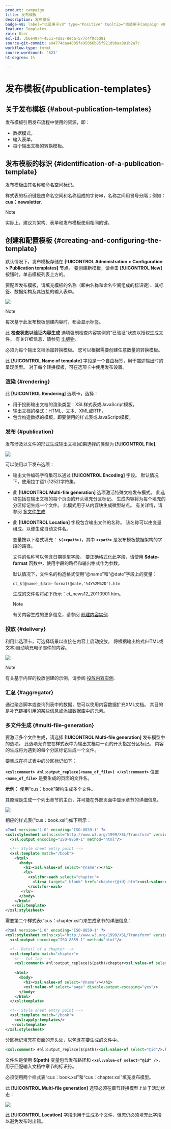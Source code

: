 ```yaml
---
product: campaign
title: 发布模板
description: 发布模板
badge-v8: label="也适用于v8" type="Positive" tooltip="也适用于Campaign v8"
feature: Templates
role: User
exl-id: 3b6e4974-4551-4da2-8eca-577c4f9cbd91
source-git-commit: a94774daa4005fe95066b85f921d9baa981b2a7c
workflow-type: tm+mt
source-wordcount: '823'
ht-degree: 1%

---
```


# 发布模板{#publication-templates}

## 关于发布模板 {#about-publication-templates}

发布模板引用发布流程中使用的资源，即：

* 数据模式，
* 输入表单，
* 每个输出文档的转换模板。

## 发布模板的标识 {#identification-of-a-publication-template}

发布模板由其名称和命名空间标识。

样式表的标识键是由命名空间和名称组成的字符串，名称之间用冒号分隔；例如： **cus：newsletter**.

>[!NOTE]
>
>实际上，建议为架构、表单和发布模板使用相同的键。

## 创建和配置模板 {#creating-and-configuring-the-template}

默认情况下，发布模板存储在 **[!UICONTROL Administration > Configuration > Publication templates]** 节点。 要创建新模板，请单击 **[!UICONTROL New]** 按钮时，单击模板列表上方的。

要配置发布模板，请填充模板的名称（即由名称和命名空间组成的标识键）、其标签、数据架构及其链接的输入表单。

![](assets/d_ncs_content_model.png)

>[!NOTE]
>
>每次基于此发布模板创建内容时，都会显示标签。

此 **检查状态以验证内容生成** 选项强制检查内容实例的“已验证”状态以授权生成文件。 有关详细信息，请参见 [出版物](#publication).

必须为每个输出文档添加转换模板。 您可以根据需要创建任意数量的转换模板。

此 **[!UICONTROL Name of template]** 字段是一个自由标签，用于描述输出时的呈现类型。 对于每个转换模板，可在选项卡中使用发布设置。

### 渲染 {#rendering}

此 **[!UICONTROL Rendering]** 选项卡，选择：

* 用于投影输出文档的渲染类型：XSL样式表或JavaScript模板，
* 输出文档的格式：HTML、文本、XML或RTF，
* 包含构造数据的模板，即要使用的样式表或JavaScript模板。

### 发布 {#publication}

发布涉及以文件的形式生成输出文档(如果选择的类型为 **[!UICONTROL File]**.

![](assets/d_ncs_content_model2.png)

可以使用以下发布选项：

* 输出文件编码字符集可以通过 **[!UICONTROL Encoding]** 字段。 默认情况下，使用拉丁语1 (1252)字符集。
* 此 **[!UICONTROL Multi-file generation]** 选项激活特殊文档发布模式。 此选项包括在输出文档的每个页面的开头填充分区标记。 生成内容将为每个填充的分区标记生成一个文件。 此模式用于从内容块生成微型站点。 有关详情，请参阅 [多文件生成](#multi-file-generation).
* 此 **[!UICONTROL Location]** 字段包含输出文件的名称。 该名称可以由变量组成，以便生成自动文件名。

  变量按以下格式填充： **`$(<xpath>)`**，其中 **`<xpath>`** 是发布模板数据架构的字段的路径。

  文件的名称可以包含日期类型字段。 要正确格式化此字段，请使用 **$date-format** 函数中，使用字段的路径和输出格式作为参数。

  默认情况下，文件名的构造格式使用“@name”和“@date”字段上的变量：

  ```xml
  ct_$(@name)_$date-format(@date,'%4Y%2M%2D').htm
  ```

  生成的文件名将如下所示：ct_news12_20110901.htm。

  >[!NOTE]
  >
  >有关内容生成的更多信息，请参阅 [创建内容实例](using-a-content-template.md#creating-a-content-instance).

### 投放 {#delivery}

利用此选项卡，可选择场景以直接在内容上启动投放。 将根据输出格式(HTML或文本)自动填充电子邮件的内容。

![](assets/d_ncs_content_model3.png)

>[!NOTE]
>
>有关基于内容的投放创建的示例，请参阅 [投放内容实例](using-a-content-template.md#delivering-a-content-instance).

### 汇总 {#aggregator}

通过聚合脚本或查询列表中的数据，您可以使用内容数据扩充XML文档。 其目的是补充链接引用的某些信息或添加数据库中的元素。

### 多文件生成 {#multi-file-generation}

要激活多个文件生成，请选择 **[!UICONTROL Multi-file generation]** 发布模型中的选项。 此选项允许您在样式表中为输出文档每一页的开头指定分区标记。 内容的生成将为遇到的每个分区标记生成一个文件。

要集成在样式表中的分区标记如下：

**`<xsl:comment> #nl:output_replace(<name_of_file>) </xsl:comment>`** 位置 **`<name_of_file>`** 是要生成的页面的文件名。

**示例：** 使用“cus：book”架构生成多个文件。

其原理是生成一个列出章节的主页，并可能在外部页面中显示章节的详细信息。

![](assets/d_ncs_content_chunk.png)

相应的样式表(“cus：book.xsl”)如下所示：

```xml
<?xml version="1.0" encoding="ISO-8859-1" ?>
<xsl:stylesheet xmlns:xsl="http://www.w3.org/1999/XSL/Transform" version="1.0">
  <xsl:output encoding="ISO-8859-1" method="html"/>

  <!-- Style sheet entry point -->
  <xsl:template match="/book">
    <html>
      <body>
        <h1><xsl:value-of select="@name"/></h1>
        <lu>
          <xsl:for-each select="chapter">
            <li><a target="_blank" href="chapter{@id}.htm"><xsl:value-of select="@name"/></a></li>  
          </xsl:for-each>
       </lu>
      </body>
    </html>
   </xsl:template>
</xsl:stylesheet>
```

需要第二个样式表(“cus：chapter.xsl”)来生成章节的详细信息：

```xml
<?xml version="1.0" encoding="ISO-8859-1" ?>
<xsl:stylesheet xmlns:xsl="http://www.w3.org/1999/XSL/Transform" version="1.0">
  <xsl:output encoding="ISO-8859-1" method="html"/>

  <!-- Detail of a chapter -->
  <xsl:template match="chapter">
    <!-- Cut tag -->   
    <xsl:comment> #nl:output_replace($(path)/chapter<xsl:value-of select="@id"/>.htm)</xsl:comment>
    
    <html>
      <body>
        <h1><xsl:value-of select="@name"/></h1>
        <xsl:value-of select="page" disable-output-escaping="yes"/>
      </body>
    </html>
  </xsl:template>

  <!-- Style sheet entry point -->
  <xsl:template match="/book">
    <xsl:apply-templates/>
   </xsl:template>
</xsl:stylesheet>
```

分区标记填充在页面的开头处，以包含在要生成的文件中。

```xml
<xsl:comment> #nl:output_replace($(path)/<xsl:value-of select="@id"/>.htm)</xsl:comment>
```

文件名是使用 **$(path)** 变量包含发布路径和 **`<xsl:value-of select="@id" />`**，用于匹配输入文档中章节的标识符。

必须使用两个样式表“cus：book.xsl”和“cus：chapter.xsl”填充发布模型。

此 **[!UICONTROL Multi-file generation]** 选项必须在章节转换模型上处于活动状态：

![](assets/d_ncs_content_chunk2.png)

此 **[!UICONTROL Location]** 字段未用于生成多个文件，但您仍必须填充此字段以避免发布时出错。
